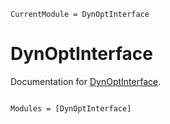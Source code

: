 ```@meta
CurrentModule = DynOptInterface
```

# DynOptInterface

Documentation for [DynOptInterface](https://github.com/JuDO-dev/DynOptInterface.jl).

```@index
```

```@autodocs
Modules = [DynOptInterface]
```
